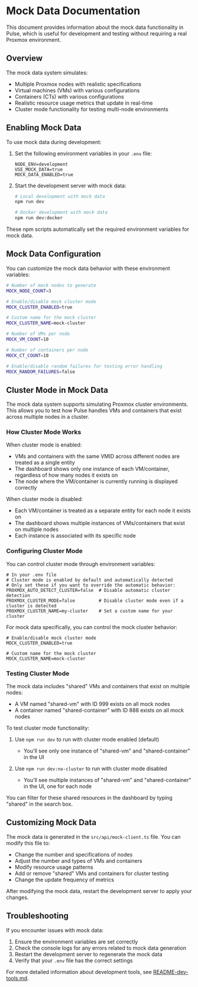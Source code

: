 # Mock Data Documentation

This document provides information about the mock data functionality in Pulse, which is useful for development and testing without requiring a real Proxmox environment.

## Overview

The mock data system simulates:
- Multiple Proxmox nodes with realistic specifications
- Virtual machines (VMs) with various configurations
- Containers (CTs) with various configurations
- Realistic resource usage metrics that update in real-time
- Cluster mode functionality for testing multi-node environments

## Enabling Mock Data

To use mock data during development:

1. Set the following environment variables in your `.env` file:
   ```
   NODE_ENV=development
   USE_MOCK_DATA=true
   MOCK_DATA_ENABLED=true
   ```

2. Start the development server with mock data:
   ```bash
   # Local development with mock data
   npm run dev
   
   # Docker development with mock data
   npm run dev:docker
   ```

These npm scripts automatically set the required environment variables for mock data.

## Mock Data Configuration

You can customize the mock data behavior with these environment variables:

```bash
# Number of mock nodes to generate
MOCK_NODE_COUNT=3

# Enable/disable mock cluster mode
MOCK_CLUSTER_ENABLED=true

# Custom name for the mock cluster
MOCK_CLUSTER_NAME=mock-cluster

# Number of VMs per node
MOCK_VM_COUNT=10

# Number of containers per node
MOCK_CT_COUNT=10

# Enable/disable random failures for testing error handling
MOCK_RANDOM_FAILURES=false
```

## Cluster Mode in Mock Data

The mock data system supports simulating Proxmox cluster environments. This allows you to test how Pulse handles VMs and containers that exist across multiple nodes in a cluster.

### How Cluster Mode Works

When cluster mode is enabled:
- VMs and containers with the same VMID across different nodes are treated as a single entity
- The dashboard shows only one instance of each VM/container, regardless of how many nodes it exists on
- The node where the VM/container is currently running is displayed correctly

When cluster mode is disabled:
- Each VM/container is treated as a separate entity for each node it exists on
- The dashboard shows multiple instances of VMs/containers that exist on multiple nodes
- Each instance is associated with its specific node

### Configuring Cluster Mode

You can control cluster mode through environment variables:

```
# In your .env file
# Cluster mode is enabled by default and automatically detected
# Only set these if you want to override the automatic behavior:
PROXMOX_AUTO_DETECT_CLUSTER=false  # Disable automatic cluster detection
PROXMOX_CLUSTER_MODE=false         # Disable cluster mode even if a cluster is detected
PROXMOX_CLUSTER_NAME=my-cluster    # Set a custom name for your cluster
```

For mock data specifically, you can control the mock cluster behavior:

```
# Enable/disable mock cluster mode
MOCK_CLUSTER_ENABLED=true

# Custom name for the mock cluster
MOCK_CLUSTER_NAME=mock-cluster
```

### Testing Cluster Mode

The mock data includes "shared" VMs and containers that exist on multiple nodes:
- A VM named "shared-vm" with ID 999 exists on all mock nodes
- A container named "shared-container" with ID 888 exists on all mock nodes

To test cluster mode functionality:

1. Use `npm run dev` to run with cluster mode enabled (default)
   - You'll see only one instance of "shared-vm" and "shared-container" in the UI
   
2. Use `npm run dev:no-cluster` to run with cluster mode disabled
   - You'll see multiple instances of "shared-vm" and "shared-container" in the UI, one for each node

You can filter for these shared resources in the dashboard by typing "shared" in the search box.

## Customizing Mock Data

The mock data is generated in the `src/api/mock-client.ts` file. You can modify this file to:

- Change the number and specifications of nodes
- Adjust the number and types of VMs and containers
- Modify resource usage patterns
- Add or remove "shared" VMs and containers for cluster testing
- Change the update frequency of metrics

After modifying the mock data, restart the development server to apply your changes.

## Troubleshooting

If you encounter issues with mock data:

1. Ensure the environment variables are set correctly
2. Check the console logs for any errors related to mock data generation
3. Restart the development server to regenerate the mock data
4. Verify that your `.env` file has the correct settings

For more detailed information about development tools, see [README-dev-tools.md](../scripts/README-dev-tools.md). 